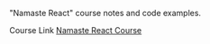 "Namaste React" course notes and code examples.

Course Link
[Namaste React Course](https://namastedev.com/namaste-react-live/)
